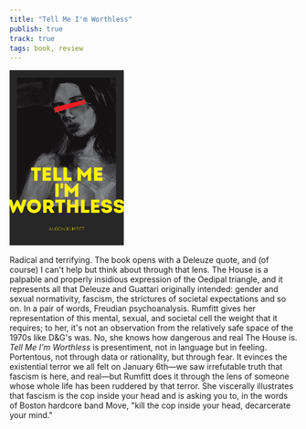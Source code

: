 ```yaml
---
title: "Tell Me I'm Worthless"
publish: true
track: true
tags: book, review
---
```


<img src="/images/worthless.jpg" width="200">

Radical and terrifying. The book opens with a Deleuze quote, and (of
course) I can't help but think about through that lens. The House is a
palpable and properly insidious expression of the Oedipal triangle,
and it represents all that Deleuze and Guattari originally intended:
gender and sexual normativity, fascism, the strictures of societal
expectations and so on. In a pair of words, Freudian
psychoanalysis. Rumfitt gives her representation of this mental,
sexual, and societal cell the weight that it requires; to her, it's
not an observation from the relatively safe space of the 1970s like
D&G's was. No, she knows how dangerous and real The House is. _Tell Me
I'm Worthless_ is presentiment, not in language but in
feeling. Portentous, not through data or rationality, but through
fear. It evinces the existential terror we all felt on January 6th—we
saw irrefutable truth that fascism is here, and real—but Rumfitt does
it through the lens of someone whose whole life has been ruddered by
that terror. She viscerally illustrates that fascism is the cop inside
your head and is asking you to, in the words of Boston hardcore band
Move, "kill the cop inside your head, decarcerate your mind."
